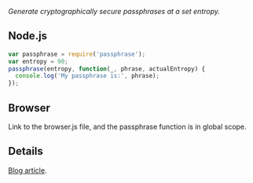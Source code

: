 *Generate cryptographically secure passphrases at a set entropy.*

## Node.js

```js
var passphrase = require('passphrase');
var entropy = 90;
passphrase(entropy, function(_, phrase, actualEntropy) {
  console.log('My passphrase is:', phrase);
});
```

## Browser

Link to the browser.js file, and the passphrase function is in global scope.

## Details

[Blog article][].

[Blog article]: https://espadrine.github.io/blog/posts/memorable-passwords.html
